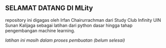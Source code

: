 ## SELAMAT DATANG DI MLity

repository ini digagas oleh Irfan Chairurrachman dari Study Club Infinity UIN Sunan Kalijaga sebagai latihan dari python dasar hingga tahap pengembangan machine learning.

*latihan ini masih dalam proses pembuatan (belum selesai)*